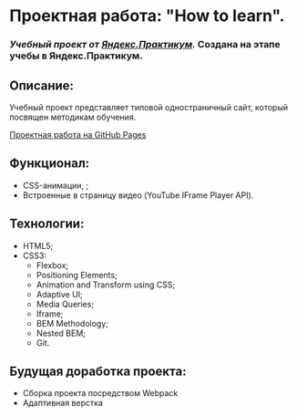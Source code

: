 # Проектная работа: "How to learn".
### *Учебный проект от [Яндекс.Практикум](https://practicum.yandex.ru/web/).* Создана на этапе учебы в Яндекс.Практикум.

## Описание:
Учебный проект представляет типовой одностраничный сайт, который посвящен методикам обучения.

[Проектная работа на GitHub Pages](https://github.com/ellemiracle/how-to-learn/blob/main/index) 

## Функционал:
- CSS-анимации, ;
- Встроенные в страницу видео (YouTube IFrame Player API).

## Технологии:
- HTML5;
- CSS3:
  - Flexbox;
  - Positioning Elements;
  - Animation and Transform using CSS;
  - Adaptive UI;
  - Media Queries;
  - Iframe;
  - BEM Methodology;
  - Nested BEM;
  - Git.

## Будущая доработка проекта: 

* Сборка проекта посредством Webpack 
* Адаптивная верстка 